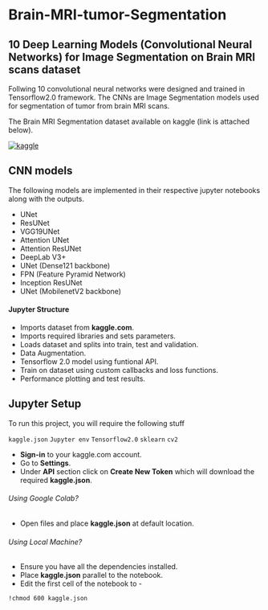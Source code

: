 # Brain-MRI-tumor-Segmentation

## 10 Deep Learning Models (Convolutional Neural Networks) for Image Segmentation on Brain MRI scans dataset

Follwing 10 convolutional neural networks were designed and trained in Tensorflow2.0 framework.
The CNNs are Image Segmentation models used for segmentation of tumor from brain MRI scans.

The Brain MRI Segmentation dataset available on kaggle (link is attached below).

[![kaggle](https://img.shields.io/badge/kaggleDataset-ffffff?style=for-the-badge&logo=kaggle&logoColor=blue)](https://www.kaggle.com/datasets/mateuszbuda/lgg-mri-segmentation/)
## CNN models

The following models are implemented in their respective jupyter notebooks along with the outputs.
- UNet
- ResUNet
- VGG19UNet
- Attention UNet
- Attention ResUNet
- DeepLab V3+
- UNet (Dense121 backbone)
- FPN (Feature Pyramid Network)
- Inception ResUNet
- UNet (MobilenetV2 backbone)

#### Jupyter Structure
- Imports dataset from **kaggle.com**.
- Imports required libraries and sets parameters.
- Loads dataset and splits into train, test and validation.
- Data Augmentation.
- Tensorflow 2.0 model using funtional API.
- Train on dataset using custom callbacks and loss functions.
- Performance plotting and test results.
## Jupyter Setup

To run this project, you will require the following stuff

`kaggle.json` `Jupyter env` `Tensorflow2.0` `sklearn` `cv2`
- **Sign-in** to your kaggle.com account.
- Go to **Settings**.
- Under **API** section click on **Create New Token** which will download the required **kaggle.json**.

###### Using Google Colab?
- Open files and place **kaggle.json** at default location.
###### Using Local Machine?
- Ensure you have all the dependencies installed.
- Place **kaggle.json** parallel to the notebook.
- Edit the first cell of the notebook to -
```
!chmod 600 kaggle.json
```